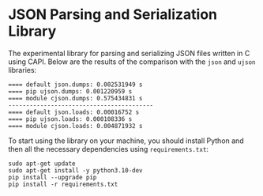 # JSON Parsing and Serialization Library

The experimental library for parsing and serializing JSON files written in C using CAPI. Below are the results of the comparison with the `json` and `ujson` libraries:

```Shell
==== default json.dumps: 0.002531949 s
==== pip ujson.dumps: 0.001220959 s
==== module cjson.dumps: 0.575434831 s
-----------------------------------------
==== default json.loads: 0.00016752 s
==== pip ujson.loads: 0.000108336 s
==== module cjson.loads: 0.004871932 s
```
To start using the library on your machine, you should install Python and then all the necessary dependencies using `requirements.txt`:

```Shell
sudo apt-get update
sudo apt-get install -y python3.10-dev
pip install --upgrade pip
pip install -r requirements.txt
```
